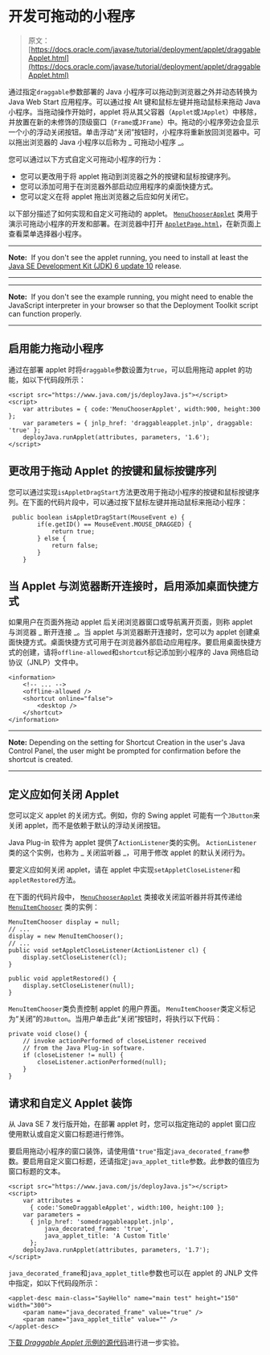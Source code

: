 # 开发可拖动的小程序

> 原文： [https://docs.oracle.com/javase/tutorial/deployment/applet/draggableApplet.html](https://docs.oracle.com/javase/tutorial/deployment/applet/draggableApplet.html)

通过指定`draggable`参数部署的 Java 小程序可以拖动到浏览器之外并动态转换为 Java Web Start 应用程序。可以通过按 Alt 键和鼠标左键并拖动鼠标来拖动 Java 小程序。当拖动操作开始时，applet 将从其父容器（`Applet`或`JApplet`）中移除，并放置在新的未修饰的顶级窗口（`Frame`或`JFrame`）中。拖动的小程序旁边会显示一个小的浮动关闭按钮。单击浮动“关闭”按钮时，小程序将重新放回浏览器中。可以拖出浏览器的 Java 小程序以后称为 _ 可拖动小程序 _。

您可以通过以下方式自定义可拖动小程序的行为：

*   您可以更改用于将 applet 拖动到浏览器之外的按键和鼠标按键序列。
*   您可以添加可用于在浏览器外部启动应用程序的桌面快捷方式。
*   您可以定义在将 applet 拖出浏览器之后应如何关闭它。

以下部分描述了如何实现和自定义可拖动的 applet。 [`MenuChooserApplet`](examples/applet_Draggable/src/MenuChooserApplet.java) 类用于演示可拖动小程序的开发和部署。在浏览器中打开 [``AppletPage.html``](examples/dist/applet_Draggable/AppletPage.html)，在新页面上查看菜单选择器小程序。

* * *

**Note:**  If you don't see the applet running, you need to install at least the [Java SE Development Kit (JDK) 6 update 10](http://www.oracle.com/technetwork/java/javase/downloads/index.html) release.

* * *

* * *

**Note:**  If you don't see the example running, you might need to enable the JavaScript interpreter in your browser so that the Deployment Toolkit script can function properly.

* * *

## 启用能力拖动小程序

通过在部署 applet 时将`draggable`参数设置为`true`，可以启用拖动 applet 的功能，如以下代码段所示：

```
<script src="https://www.java.com/js/deployJava.js"></script>
<script>
    var attributes = { code:'MenuChooserApplet', width:900, height:300 };
    var parameters = { jnlp_href: 'draggableapplet.jnlp', draggable: 'true' };
    deployJava.runApplet(attributes, parameters, '1.6');
</script>

```

## 更改用于拖动 Applet 的按键和鼠标按键序列

您可以通过实现`isAppletDragStart`方法更改用于拖动小程序的按键和鼠标按键序列。在下面的代码片段中，可以通过按下鼠标左键并拖动鼠标来拖动小程序：

```
 public boolean isAppletDragStart(MouseEvent e) {
        if(e.getID() == MouseEvent.MOUSE_DRAGGED) {
            return true;
        } else {
            return false;
        }
    }

```

## 当 Applet 与浏览器断开连接时，启用添加桌面快捷方式

如果用户在页面外拖动 applet 后关闭浏览器窗口或导航离开页面，则称 applet 与浏览器 _ 断开连接 _。当 applet 与浏览器断开连接时，您可以为 applet 创建桌面快捷方式。桌面快捷方式可用于在浏览器外部启动应用程序。要启用桌面快捷方式的创建，请将`offline-allowed`和`shortcut`标记添加到小程序的 Java 网络启动协议（JNLP）文件中。

```
<information>
    <!-- ... -->
    <offline-allowed />
    <shortcut online="false">
        <desktop />
    </shortcut>
</information>

```

* * *

**Note:** Depending on the setting for Shortcut Creation in the user's Java Control Panel, the user might be prompted for confirmation before the shortcut is created.

* * *

## 定义应如何关闭 Applet

您可以定义 applet 的关闭方式。例如，你的 Swing applet 可能有一个`JButton`来关闭 applet，而不是依赖于默认的浮动关闭按钮。

Java Plug-in 软件为 applet 提供了`ActionListener`类的实例。 `ActionListener`类的这个实例，也称为 _ 关闭监听器 _，可用于修改 applet 的默认关闭行为。

要定义应如何关闭 applet，请在 applet 中实现`setAppletCloseListener`和`appletRestored`方法。

在下面的代码片段中， [`MenuChooserApplet`](examples/applet_Draggable/src/MenuChooserApplet.java) 类接收关闭监听器并将其传递给 [`MenuItemChooser`](examples/applet_Draggable/src/MenuItemChooser.java) 类的实例：

```
MenuItemChooser display = null;
// ...
display = new MenuItemChooser();
// ...
public void setAppletCloseListener(ActionListener cl) {
    display.setCloseListener(cl);
}

public void appletRestored() {
    display.setCloseListener(null);
}

```

`MenuItemChooser`类负责控制 applet 的用户界面。 `MenuItemChooser`类定义标记为“关闭”的`JButton`。当用户单击此“关闭”按钮时，将执行以下代码：

```
private void close() {
    // invoke actionPerformed of closeListener received
    // from the Java Plug-in software.
    if (closeListener != null) {
        closeListener.actionPerformed(null);
    }
}

```

## 请求和自定义 Applet 装饰

从 Java SE 7 发行版开始，在部署 applet 时，您可以指定拖动的 applet 窗口应使用默认或自定义窗口标题进行修饰。

要启用拖动小程序的窗口装饰，请使用值`"true"`指定`java_decorated_frame`参数。要启用自定义窗口标题，还请指定`java_applet_title`参数。此参数的值应为窗口标题的文本。

```
<script src="https://www.java.com/js/deployJava.js"></script>
<script>
    var attributes =
      { code:'SomeDraggableApplet', width:100, height:100 };
    var parameters =
      { jnlp_href: 'somedraggableapplet.jnlp', 
          java_decorated_frame: 'true',
          java_applet_title: 'A Custom Title'   
      };
    deployJava.runApplet(attributes, parameters, '1.7');
</script>

```

`java_decorated_frame`和`java_applet_title`参数也可以在 applet 的 JNLP 文件中指定，如以下代码段所示：

```
<applet-desc main-class="SayHello" name="main test" height="150" width="300">
    <param name="java_decorated_frame" value="true" />
    <param name="java_applet_title" value="" />
</applet-desc>

```

[下载 _Draggable Applet_ 示例的源代码](examplesIndex.html#DraggableApplet)进行进一步实验。